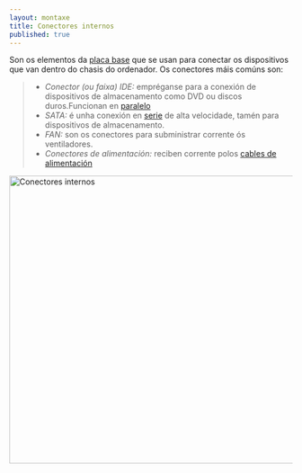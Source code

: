 ```yaml
---
layout: montaxe
title: Conectores internos
published: true
---
```

Son os elementos da [placa base]({{site.url}}/montaxe/00placa) que se usan para conectar os dispositivos que van dentro do chasis do ordenador.
Os conectores máis comúns son:
>* _Conector (ou faixa) IDE:_ empréganse para a conexión de dispositivos de almacenamento como DVD ou discos duros.Funcionan en [paralelo]({{site.url}}/codificar/10transmision)
>* _SATA:_ é unha conexión en [serie]({{site.url}}/codificar/10transmision) de alta velocidade, tamén para dispositivos de almacenamento.
>* _FAN:_ son os conectores para subministrar corrente ós ventiladores.
> * _Conectores de alimentación:_ reciben corrente polos [cables de alimentación ]({{site.url}}/montaxe/41cablesalimentar)

<img alt="Conectores internos" height="512px" src="/imaxes/conectoresinternos.jpg">
